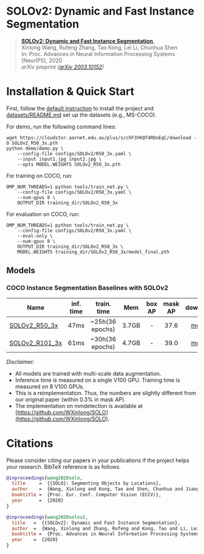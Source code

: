 # SOLOv2: Dynamic and Fast Instance Segmentation


> [**SOLOv2: Dynamic and Fast Instance Segmentation**](https://arxiv.org/abs/2003.10152),            
> Xinlong Wang, Rufeng Zhang, Tao Kong, Lei Li, Chunhua Shen     
> In: Proc. Advances in Neural Information Processing Systems (NeurIPS), 2020  
> *arXiv preprint ([arXiv 2003.10152](https://arxiv.org/abs/2003.10152))*  



# Installation & Quick Start
First, follow the [default instruction](../../README.md#Installation) to install the project and [datasets/README.md](https://github.com/facebookresearch/detectron2/blob/master/datasets/README.md) 
set up the datasets (e.g., MS-COCO).

For demo, run the following command lines:
```
wget https://cloudstor.aarnet.edu.au/plus/s/chF3VKQT4RDoEqC/download -O SOLOv2_R50_3x.pth
python demo/demo.py \
    --config-file configs/SOLOv2/R50_3x.yaml \
    --input input1.jpg input2.jpg \
    --opts MODEL.WEIGHTS SOLOv2_R50_3x.pth
```

For training on COCO, run:
```
OMP_NUM_THREADS=1 python tools/train_net.py \
    --config-file configs/SOLOv2/R50_3x.yaml \
    --num-gpus 8 \
    OUTPUT_DIR training_dir/SOLOv2_R50_3x
```

For evaluation on COCO, run:
```
OMP_NUM_THREADS=1 python tools/train_net.py \
    --config-file configs/SOLOv2/R50_3x.yaml \
    --eval-only \
    --num-gpus 8 \
    OUTPUT_DIR training_dir/SOLOv2_R50_3x \
    MODEL.WEIGHTS training_dir/SOLOv2_R50_3x/model_final.pth
```


## Models
### COCO Instance Segmentation Baselines with SOLOv2

Name | inf. time | train. time | Mem | box AP | mask AP | download
--- |:---:|:---:|:---:|:---:|:---:|:---:
[SOLOv2_R50_3x](R50_3x.yaml) | 47ms | ~25h(36 epochs) | 3.7GB  | -  | 37.6  | [model](https://cloudstor.aarnet.edu.au/plus/s/chF3VKQT4RDoEqC/download)
[SOLOv2_R101_3x](R101_3x.yaml) | 61ms | ~30h(36 epochs) | 4.7GB | -   | 39.0  | [model](https://cloudstor.aarnet.edu.au/plus/s/9w7b3sjaXvqYQEQ)


*Disclaimer:*

- All models are trained with multi-scale data augmentation. 
- Inference time is measured on a single V100 GPU. Training time is measured on 8 V100 GPUs.
- This is a reimplementation. Thus, the numbers are slightly different from our original paper (within 0.3% in mask AP).
- The implementation on mmdetection is available at [https://github.com/WXinlong/SOLO](https://github.com/WXinlong/SOLO).


# Citations
Please consider citing our papers in your publications if the project helps your research. BibTeX reference is as follows.
```BibTeX
@inproceedings{wang2020solo,
  title     =  {{SOLO}: Segmenting Objects by Locations},
  author    =  {Wang, Xinlong and Kong, Tao and Shen, Chunhua and Jiang, Yuning and Li, Lei},
  booktitle =  {Proc. Eur. Conf. Computer Vision (ECCV)},
  year      =  {2020}
}

```

```BibTeX
@inproceedings{wang2020solov2,
  title   =  {{SOLOv2}: Dynamic and Fast Instance Segmentation},
  author  =  {Wang, Xinlong and Zhang, Rufeng and Kong, Tao and Li, Lei and Shen, Chunhua},
  booktitle =  {Proc. Advances in Neural Information Processing Systems (NeurIPS)},
  year    =  {2020}
}
```
